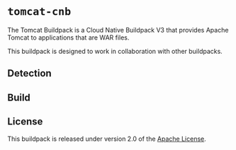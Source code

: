 # `tomcat-cnb`
The Tomcat Buildpack is a Cloud Native Buildpack V3 that provides Apache Tomcat to applications that are WAR files.

This buildpack is designed to work in collaboration with other buildpacks.

## Detection

## Build

## License
This buildpack is released under version 2.0 of the [Apache License][a].

[a]: http://www.apache.org/licenses/LICENSE-2.0
